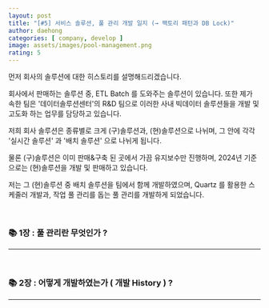 ```yaml
---
layout: post
title: "[#5] 서비스 솔루션, 풀 관리 개발 일지 (→ 팩토리 패턴과 DB Lock)"
author: daehong
categories: [ company, develop ]
image: assets/images/pool-management.png
rating: 5
---
```


먼저 회사의 솔루션에 대한 히스토리를 설명해드리겠습니다.

회사에서 판매하는 솔루션 중, ETL Batch 를 도와주는 솔루션이 있습니다. 또한 제가 속한 팀은 '데이터솔루션센터'의 R&D 팀으로 이러한 사내 빅데이터 솔루션들을 개발 및 고도화 하는 업무를 담당하고 있습니다.

저희 회사 솔루션은 종류별로 크게 (구)솔루션과, (현)솔루션으로 나뉘며, 그 안에 각각 '실시간 솔루션' 과 '배치 솔루션' 으로 나뉘게 됩니다.

물론 (구)솔루션은 이미 판매&구축 된 곳에서 가끔 유지보수만 진행하며, 2024년 기준으로는 (현)솔루션을 개발 및 판매하고 있습니다.

저는 그 (현)솔루션 중 배치 솔루션을 팀에서 함께 개발하였으며, Quartz 를 활용한 스케줄러 개발과, 작업 풀 관리를 돕는 풀 관리를 개발하게 되었습니다.

<br>

### 📚 1장 : 풀 관리란 무엇인가 ?
---

<br>

### 📚 2장 : 어떻게 개발하였는가 ( 개발 History ) ?
---